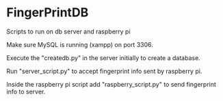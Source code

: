 # FingerPrintDB
Scripts to run on db server and raspberry pi

Make sure MySQL is running (xampp) on port 3306.

Execute the "createdb.py" in the server initially to create a database.

Run "server_script.py" to accept fingerprint info sent by raspberry pi.

Inside the raspberry pi script add "raspberry_script.py" to send fingerprint info to server.
